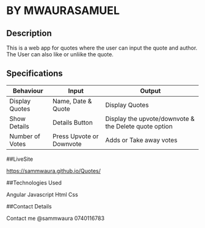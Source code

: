 # BY MWAURASAMUEL


## Description

This is a web app for quotes where the user can input the quote and author.
The User can also like or unliike the quote.

## Specifications
| Behaviour      | Input           | Output  |
| ------------- |-------------| -----|
|  Display Quotes   | Name, Date & Quote |Display Quotes  |
|    Show Details   | Details Button      |  Display the upvote/downvote & the Delete quote option |
|Number of Votes |     Press Upvote or Downvote  | Adds or Take away votes   |



##LiveSite

https://sammwaura.github.io/Quotes/

##Technologies Used

Angular Javascript
Html
Css

##Contact Details

Contact me @sammwaura 0740116783